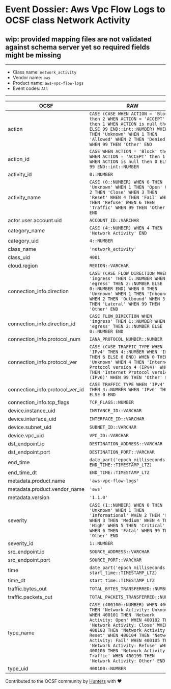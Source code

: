 # Event Dossier: Aws Vpc Flow Logs to OCSF class Network Activity

## wip: provided mapping files are not validated against schema server yet so required fields might be missing
---
* Class name: `network_activity`
* Vendor name: `aws`
* Product name: `aws-vpc-flow-logs`
* Event codes: `All`
---

| OCSF | RAW |
| --- | --- |
| action | ```CASE (CASE WHEN ACTION = 'Block' then 2 WHEN ACTION = 'ACCEPT' then 1 WHEN ACTION is null then 0 ELSE 99 END::int::NUMBER) WHEN 0 THEN 'Unknown' WHEN 1 THEN 'Allowed' WHEN 2 THEN 'Denied' WHEN 99 THEN 'Other' END``` |
| action_id | ```CASE WHEN ACTION = 'Block' then 2 WHEN ACTION = 'ACCEPT' then 1 WHEN ACTION is null then 0 ELSE 99 END::int::NUMBER``` |
| activity_id | ```0::NUMBER``` |
| activity_name | ```CASE (0::NUMBER) WHEN 0 THEN 'Unknown' WHEN 1 THEN 'Open' WHEN 2 THEN 'Close' WHEN 3 THEN 'Reset' WHEN 4 THEN 'Fail' WHEN 5 THEN 'Refuse' WHEN 6 THEN 'Traffic' WHEN 99 THEN 'Other' END``` |
| actor.user.account.uid | ```ACCOUNT_ID::VARCHAR``` |
| category_name | ```CASE (4::NUMBER) WHEN 4 THEN 'Network Activity' END``` |
| category_uid | ```4::NUMBER``` |
| class_name | ```'network_activity'``` |
| class_uid | ```4001``` |
| cloud.region | ```REGION::VARCHAR``` |
| connection_info.direction | ```CASE (CASE FLOW_DIRECTION WHEN 'ingress' THEN 1::NUMBER WHEN 'egress' THEN 2::NUMBER ELSE 0::NUMBER END) WHEN 0 THEN 'Unknown' WHEN 1 THEN 'Inbound' WHEN 2 THEN 'Outbound' WHEN 3 THEN 'Lateral' WHEN 99 THEN 'Other' END``` |
| connection_info.direction_id | ```CASE FLOW_DIRECTION WHEN 'ingress' THEN 1::NUMBER WHEN 'egress' THEN 2::NUMBER ELSE 0::NUMBER END``` |
| connection_info.protocol_num | ```IANA_PROTOCOL_NUMBER::NUMBER``` |
| connection_info.protocol_ver | ```CASE (CASE TRAFFIC_TYPE WHEN 'IPv4' THEN 4::NUMBER WHEN 'IPv6' THEN 6 ELSE 0 END) WHEN 0 THEN 'Unknown' WHEN 4 THEN 'Internet Protocol version 4 (IPv4)' WHEN 6 THEN 'Internet Protocol version 6 (IPv6)' WHEN 99 THEN 'Other' END``` |
| connection_info.protocol_ver_id | ```CASE TRAFFIC_TYPE WHEN 'IPv4' THEN 4::NUMBER WHEN 'IPv6' THEN 6 ELSE 0 END``` |
| connection_info.tcp_flags | ```TCP_FLAGS::NUMBER``` |
| device.instance_uid | ```INSTANCE_ID::VARCHAR``` |
| device.interface_uid | ```INTERFACE_ID::VARCHAR``` |
| device.subnet_uid | ```SUBNET_ID::VARCHAR``` |
| device.vpc_uid | ```VPC_ID::VARCHAR``` |
| dst_endpoint.ip | ```DESTINATION_ADDRESS::VARCHAR``` |
| dst_endpoint.port | ```DESTINATION_PORT::VARCHAR``` |
| end_time | ```date_part('epoch_milliseconds', END_TIME::TIMESTAMP_LTZ)``` |
| end_time_dt | ```END_TIME::TIMESTAMP_LTZ``` |
| metadata.product.name | ```'aws-vpc-flow-logs'``` |
| metadata.product.vendor_name | ```'aws'``` |
| metadata.version | ```'1.1.0'``` |
| severity | ```CASE (1::NUMBER) WHEN 0 THEN 'Unknown' WHEN 1 THEN 'Informational' WHEN 2 THEN 'Low' WHEN 3 THEN 'Medium' WHEN 4 THEN 'High' WHEN 5 THEN 'Critical' WHEN 6 THEN 'Fatal' WHEN 99 THEN 'Other' END``` |
| severity_id | ```1::NUMBER``` |
| src_endpoint.ip | ```SOURCE_ADDRESS::VARCHAR``` |
| src_endpoint.port | ```SOURCE_PORT::VARCHAR``` |
| time | ```date_part('epoch_milliseconds', start_time::TIMESTAMP_LTZ)``` |
| time_dt | ```start_time::TIMESTAMP_LTZ``` |
| traffic.bytes_out | ```TOTAL_BYTES_TRANSFERRED::NUMBER``` |
| traffic.packets_out | ```TOTAL_PACKETS_TRANSFERRED::NUMBER``` |
| type_name | ```CASE (400100::NUMBER) WHEN 400100 THEN 'Network Activity: Unknown' WHEN 400101 THEN 'Network Activity: Open' WHEN 400102 THEN 'Network Activity: Close' WHEN 400103 THEN 'Network Activity: Reset' WHEN 400104 THEN 'Network Activity: Fail' WHEN 400105 THEN 'Network Activity: Refuse' WHEN 400106 THEN 'Network Activity: Traffic' WHEN 400199 THEN 'Network Activity: Other' END``` |
| type_uid | ```400100::NUMBER``` |

Contributed to the OCSF community by [Hunters](https://www.hunters.security/) with ❤
